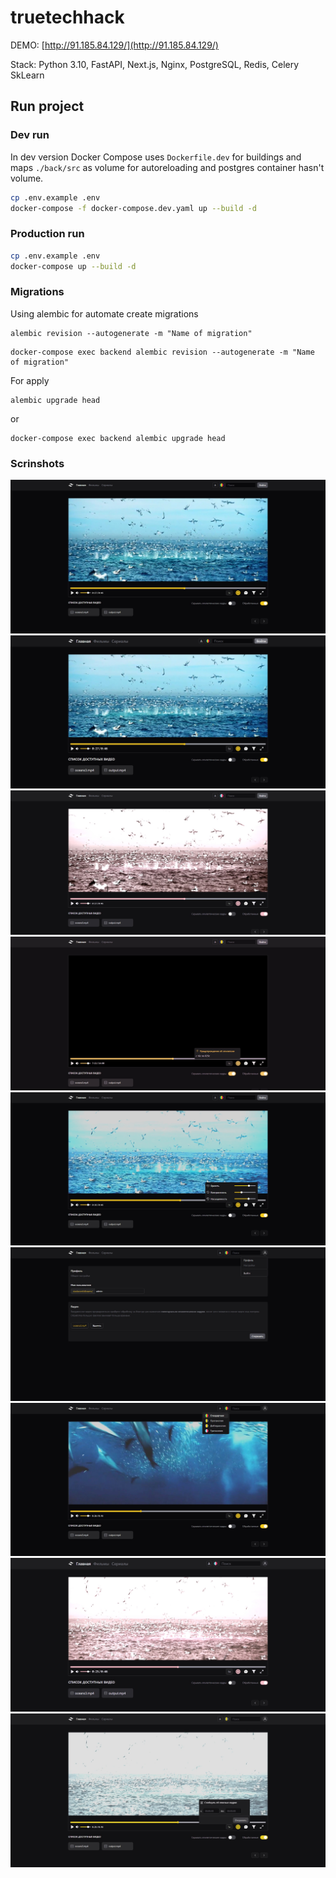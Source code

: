 # truetechhack

DEMO: [http://91.185.84.129/](http://91.185.84.129/)

Stack: Python 3.10, FastAPI, Next.js, Nginx, PostgreSQL, Redis, Celery SkLearn

## Run project

### Dev run

In dev version Docker Compose uses `Dockerfile.dev` for buildings and
maps `./back/src` as volume for autoreloading and postgres container hasn't volume.

```bash
cp .env.example .env
docker-compose -f docker-compose.dev.yaml up --build -d
```


### Production run

```bash
cp .env.example .env
docker-compose up --build -d
```

### Migrations

Using alembic for automate create migrations

```shell
alembic revision --autogenerate -m "Name of migration"
```

```shell
docker-compose exec backend alembic revision --autogenerate -m "Name of migration"
```

For apply 

```shell
alembic upgrade head
```

or 

```shell
docker-compose exec backend alembic upgrade head
```

### Scrinshots

![1](https://github.com/stackoverfollowers/truetechhack/raw/main/docs/1.jpg)
![2](https://github.com/stackoverfollowers/truetechhack/raw/main/docs/2.jpg)
![3](https://github.com/stackoverfollowers/truetechhack/raw/main/docs/3.jpg)
![4](https://github.com/stackoverfollowers/truetechhack/raw/main/docs/4.jpg)
![5](https://github.com/stackoverfollowers/truetechhack/raw/main/docs/5.jpg)
![6](https://github.com/stackoverfollowers/truetechhack/raw/main/docs/6.jpg)
![7](https://github.com/stackoverfollowers/truetechhack/raw/main/docs/7.jpg)
![8](https://github.com/stackoverfollowers/truetechhack/raw/main/docs/8.jpg)
![91](https://github.com/stackoverfollowers/truetechhack/raw/main/docs/9.jpg)

